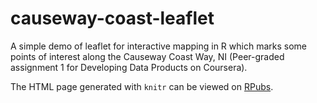 # causeway-coast-leaflet
A simple demo of leaflet for interactive mapping in R which marks some points of interest along the Causeway Coast Way, NI (Peer-graded assignment 1 for Developing Data Products on Coursera).

The HTML page generated with `knitr` can be viewed on [RPubs](https://rpubs.com/cclaypool/407687).
